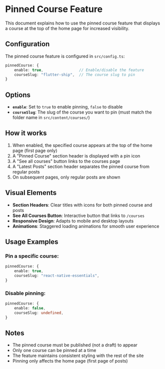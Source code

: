 # Pinned Course Feature

This document explains how to use the pinned course feature that displays a course at the top of the home page for increased visibility.

## Configuration

The pinned course feature is configured in `src/config.ts`:

```typescript
pinnedCourse: {
    enable: true,                // Enable/disable the feature
    courseSlug: "flutter-ship",  // The course slug to pin
}
```

## Options

- **`enable`**: Set to `true` to enable pinning, `false` to disable
- **`courseSlug`**: The slug of the course you want to pin (must match the folder name in `src/content/courses/`)

## How it works

1. When enabled, the specified course appears at the top of the home page (first page only)
2. A "Pinned Course" section header is displayed with a pin icon
3. A "See all courses" button links to the courses page  
4. A "Latest Posts" section header separates the pinned course from regular posts
5. On subsequent pages, only regular posts are shown

## Visual Elements

- **Section Headers**: Clear titles with icons for both pinned course and posts
- **See All Courses Button**: Interactive button that links to `/courses`
- **Responsive Design**: Adapts to mobile and desktop layouts
- **Animations**: Staggered loading animations for smooth user experience

## Usage Examples

### Pin a specific course:
```typescript
pinnedCourse: {
    enable: true,
    courseSlug: "react-native-essentials",
}
```

### Disable pinning:
```typescript
pinnedCourse: {
    enable: false,
    courseSlug: undefined,
}
```

## Notes

- The pinned course must be published (not a draft) to appear
- Only one course can be pinned at a time
- The feature maintains consistent styling with the rest of the site
- Pinning only affects the home page (first page of posts)
